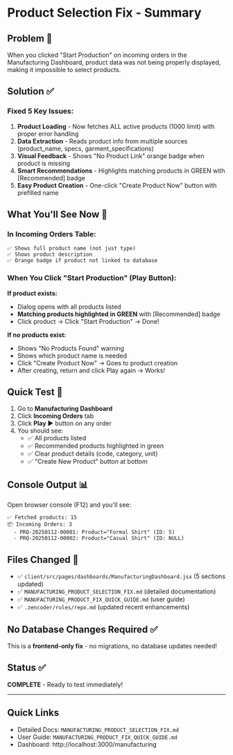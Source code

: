 # Product Selection Fix - Summary

## Problem 🐛
When you clicked "Start Production" on incoming orders in the Manufacturing Dashboard, product data was not being properly displayed, making it impossible to select products.

## Solution ✅

### Fixed 5 Key Issues:

1. **Product Loading** - Now fetches ALL active products (1000 limit) with proper error handling
2. **Data Extraction** - Reads product info from multiple sources (product_name, specs, garment_specifications)
3. **Visual Feedback** - Shows "No Product Link" orange badge when product is missing
4. **Smart Recommendations** - Highlights matching products in GREEN with [Recommended] badge
5. **Easy Product Creation** - One-click "Create Product Now" button with prefilled name

## What You'll See Now 👀

### In Incoming Orders Table:
```
✅ Shows full product name (not just type)
✅ Shows product description
✅ Orange badge if product not linked to database
```

### When You Click "Start Production" (Play Button):

**If product exists:**
- Dialog opens with all products listed
- **Matching products highlighted in GREEN** with [Recommended] badge
- Click product → Click "Start Production" → Done!

**If no products exist:**
- Shows "No Products Found" warning
- Shows which product name is needed
- Click "Create Product Now" → Goes to product creation
- After creating, return and click Play again → Works!

## Quick Test 🧪

1. Go to **Manufacturing Dashboard**
2. Click **Incoming Orders** tab
3. Click **Play ▶️** button on any order
4. You should see:
   - ✅ All products listed
   - ✅ Recommended products highlighted in green
   - ✅ Clear product details (code, category, unit)
   - ✅ "Create New Product" button at bottom

## Console Output 📊
Open browser console (F12) and you'll see:
```
✅ Fetched products: 15
📦 Incoming Orders: 3
  - PRQ-20250112-00001: Product="Formal Shirt" (ID: 5)
  - PRQ-20250112-00002: Product="Casual Shirt" (ID: NULL)
```

## Files Changed 📝
- ✅ `client/src/pages/dashboards/ManufacturingDashboard.jsx` (5 sections updated)
- ✅ `MANUFACTURING_PRODUCT_SELECTION_FIX.md` (detailed documentation)
- ✅ `MANUFACTURING_PRODUCT_FIX_QUICK_GUIDE.md` (user guide)
- ✅ `.zencoder/rules/repo.md` (updated recent enhancements)

## No Database Changes Required ✅
This is a **frontend-only fix** - no migrations, no database updates needed!

## Status ✅
**COMPLETE** - Ready to test immediately!

---

## Quick Links
- Detailed Docs: `MANUFACTURING_PRODUCT_SELECTION_FIX.md`
- User Guide: `MANUFACTURING_PRODUCT_FIX_QUICK_GUIDE.md`
- Dashboard: http://localhost:3000/manufacturing